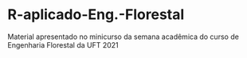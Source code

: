 # R-aplicado-Eng.-Florestal
Material apresentado no minicurso da semana acadêmica do curso de Engenharia Florestal da UFT 2021
